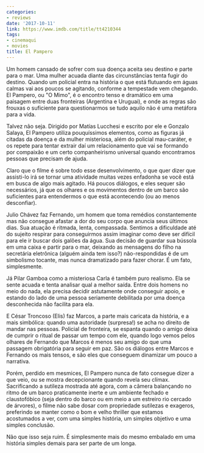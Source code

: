 ```yaml
---
categories:
- reviews
date: '2017-10-11'
link: https://www.imdb.com/title/tt4210344
tags:
- cinemaqui
- movies
title: El Pampero
---
```


Um homem cansado de sofrer com sua doença aceita seu destino e parte para o mar. Uma mulher acuada diante das circunstâncias tenta fugir do destino. Quando um policial entra na história o que está flutuando em águas calmas vai aos poucos se agitando, conforme a tempestade vem chegando. El Pampero, ou "O Mimo", é o encontro tenso e dramático em uma paisagem entre duas fronteiras (Argentina e Uruguai), e onde as regras são frouxas o suficiente para questionarmos se tudo aquilo não é uma metáfora para a vida.

Talvez não seja. Dirigido por Matías Lucchesi e escrito por ele e Gonzalo Salaya, El Pampero utiliza pouquíssimos elementos, como as figuras já citadas da doença e da mulher misteriosa, além do policial mau-caráter, e os repete para tentar extrair daí um relacionamento que vai se formando por compaixão e um certo companheirismo universal quando encontramos pessoas que precisam de ajuda.

Claro que o filme é sobre todo esse desenvolvimento, o que quer dizer que assisti-lo irá se tornar uma atividade muitas vezes enfadonha se você está em busca de algo mais agitado. Há poucos diálogos, e eles sequer são necessários, já que os olhares e os movimentos dentro de um barco são suficientes para entendermos o que está acontecendo (ou ao menos desconfiar).

Julio Chávez faz Fernando, um homem que toma remédios constantemente mas não consegue afastar a dor do seu corpo que anuncia seus últimos dias. Sua atuação é ritmada, lenta, compassada. Sentimos a dificuldade até do sujeito respirar para conseguirmos assim imaginar como deve ser difícil para ele ir buscar dois galões da água. Sua decisão de guardar sua bússola em uma caixa e partir para o mar, deixando as mensagens do filho na secretária eletrônica (alguém ainda tem isso?) não-respondidas é de um simbolismo tocante, mas nunca dramatizado para fazer chorar. É um fato, simplesmente.

Já Pilar Gamboa como a misteriosa Carla é também puro realismo. Ela se sente acuada e tenta analisar qual a melhor saída. Entre dois homens no meio do nada, ela precisa decidir astutamente onde conseguir apoio, e estando do lado de uma pessoa seriamente debilitada por uma doença desconhecida não facilita para ela.

E César Troncoso (Elis) faz Marcos, a parte mais caricata da história, e a mais simbólica: quando uma autoridade (surpresa!) se acha no direito de mandar nas pessoas. Policial de fronteira, se espanta quando o amigo deixa de cumprir o ritual de passar um tempo com ele, quando logo vemos pelos olhares de Fernando que Marcos é menos seu amigo do que uma passagem obrigatória para seguir em paz. São os diálogos entre Marcos e Fernando os mais tensos, e são eles que conseguem dinamizar um pouco a narrativa.

Porém, perdido em mesmices, El Pampero nunca de fato consegue dizer a que veio, ou se mostra decepcionante quando revela seu clímax. Sacrificando a sutileza mostrada até agora, com a câmera balançando no ritmo de um barco praticamente inerte e um ambiente fechado e claustofóbico (seja dentro do barco ou em meio a um estreiro rio cercado de árvores), o filme não sabe dosar com propriedade sutilezas e exageros, preferindo se manter como o bom e velho thriller que estamos acostumados a ver, com uma simples história, um simples objetivo e uma simples conclusão.

Não que isso seja ruim. É simplesmente mais do mesmo embalado em uma história simples demais para ser parte de um longa.